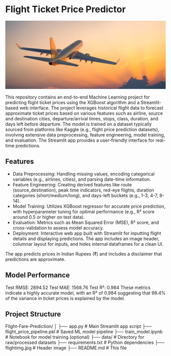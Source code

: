 # Flight Ticket Price Predictor

![Flight Predictor Logo](flightimg.jpg)

This repository contains an end-to-end Machine Learning project for predicting flight ticket prices using the XGBoost algorithm and a Streamlit-based web interface. The project leverages historical flight data to forecast approximate ticket prices based on various features such as airline, source and destination cities, departure/arrival times, stops, class, duration, and days left before departure.
The model is trained on a dataset typically sourced from platforms like Kaggle (e.g., flight price prediction datasets), involving extensive data preprocessing, feature engineering, model training, and evaluation. The Streamlit app provides a user-friendly interface for real-time predictions.

## Features

- Data Preprocessing: Handling missing values, encoding categorical variables (e.g., airlines, cities), and parsing date-time information.
- Feature Engineering: Creating derived features like route (source_destination), peak time indicators, red-eye flights, duration categories (short/medium/long), and days-left buckets (e.g., 1-3, 4-7, 8-14).
- Model Training: Utilizes XGBoost regressor for accurate price prediction, with hyperparameter tuning for optimal performance (e.g., R² score around 0.5 or higher on test data).
- Evaluation: Metrics such as Mean Squared Error (MSE), R² score, and cross-validation to assess model accuracy.
- Deployment: Interactive web app built with Streamlit for inputting flight details and displaying predictions. The app includes an image header, columnar layout for inputs, and hides internal dataframes for a clean UI.

The app predicts prices in Indian Rupees (₹) and includes a disclaimer that predictions are approximate.

## Model Performance

Test RMSE: 2894.52
Test MAE: 1568.76
Test R²: 0.984
These metrics indicate a highly accurate model, with an R² of 0.984 suggesting that 98.4% of the variance in ticket prices is explained by the model.

## Project Structure

Flight-Fare-Prediction/
│
├── app.py              # Main Streamlit app script
├── flight_price_pipeline.pkl  # Saved ML model pipeline
├── train_model.ipynb   # Notebook for model training (optional)
├── data/               # Directory for raw/processed datasets
├── requirements.txt    # Python dependencies
├── flightimg.jpg       # Header image
├── README.md           # This file